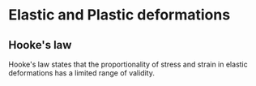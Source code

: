 # Elastic and Plastic deformations

## Hooke's law
Hooke's law states that the proportionality of stress and strain in elastic deformations has a limited range of validity.


